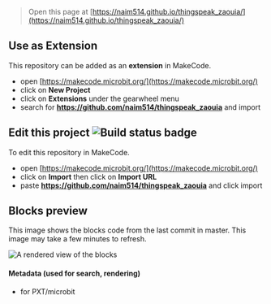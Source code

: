 
> Open this page at [https://naim514.github.io/thingspeak_zaouia/](https://naim514.github.io/thingspeak_zaouia/)

## Use as Extension

This repository can be added as an **extension** in MakeCode.

* open [https://makecode.microbit.org/](https://makecode.microbit.org/)
* click on **New Project**
* click on **Extensions** under the gearwheel menu
* search for **https://github.com/naim514/thingspeak_zaouia** and import

## Edit this project ![Build status badge](https://github.com/naim514/thingspeak_zaouia/workflows/MakeCode/badge.svg)

To edit this repository in MakeCode.

* open [https://makecode.microbit.org/](https://makecode.microbit.org/)
* click on **Import** then click on **Import URL**
* paste **https://github.com/naim514/thingspeak_zaouia** and click import

## Blocks preview

This image shows the blocks code from the last commit in master.
This image may take a few minutes to refresh.

![A rendered view of the blocks](https://github.com/naim514/thingspeak_zaouia/raw/master/.github/makecode/blocks.png)

#### Metadata (used for search, rendering)

* for PXT/microbit
<script src="https://makecode.com/gh-pages-embed.js"></script><script>makeCodeRender("{{ site.makecode.home_url }}", "{{ site.github.owner_name }}/{{ site.github.repository_name }}");</script>
